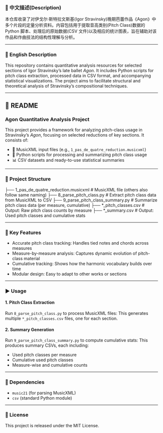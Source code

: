 ### 📌 中文描述(Description)
本仓库收录了对伊戈尔·斯特拉文斯基(Igor Stravinsky)晚期芭蕾作品《Agon》中多个片段的定量分析资料。内容包括用于提取音高类别(Pitch Class)数据的 Python 脚本、处理后的原始数据(CSV 文件)以及相应的统计图表，旨在辅助对该作品和作曲技法的结构性理解与分析。

---

### 📌 English Description
This repository contains quantitative analysis resources for selected sections of Igor Stravinsky’s late ballet *Agon*. It includes Python scripts for pitch class extraction, processed data in CSV format, and accompanying statistical visualizations. The project aims to facilitate structural and theoretical analysis of Stravinsky’s compositional techniques.

---

## 📖 README
### Agon Quantitative Analysis Project

This project provides a framework for analyzing pitch-class usage in Stravinsky’s *Agon*, focusing on selected reductions of key sections. It consists of:
* 🎼 MusicXML input files (e.g., `1_pas_de_quatre_reduction.musicxml`)
* 🐍 Python scripts for processing and summarizing pitch class usage
* 📊 CSV datasets and ready-to-use statistical summaries

---

### 📂 Project Structure
├── 1_pas_de_quatre_reduction.musicxml     # MusicXML file (others also follow same naming)
├── 8_parse_pitch_class.py                 # Extract pitch class data from MusicXML to CSV
├── 9_parse_pitch_class_summary.py         # Summarize pitch class data (per measure, cumulative)
├── *_pitch_classes.csv                    # Output: Raw pitch class counts by measure
├── *_summary.csv                          # Output: Used pitch classes and cumulative stats

---

### 🧠 Key Features
* Accurate pitch class tracking: Handles tied notes and chords across measures
* Measure-by-measure analysis: Captures dynamic evolution of pitch-class material
* Cumulative tracking: Shows how the harmonic vocabulary builds over time
* Modular design: Easy to adapt to other works or sections

---

### ▶️ Usage

#### 1. Pitch Class Extraction
Run `8_parse_pitch_class.py` to process MusicXML files:
This generates multiple `*_pitch_classes.csv` files, one for each section.

#### 2. Summary Generation
Run `9_parse_pitch_class_summary.py` to compute cumulative stats:
This produces summary CSVs, each including:

* Used pitch classes per measure
* Cumulative used pitch classes
* Measure-wise and cumulative counts

---

### 📌 Dependencies

* `music21` (for parsing MusicXML)
* `csv` (standard Python module)

---

### 📝 License

This project is released under the MIT License.
